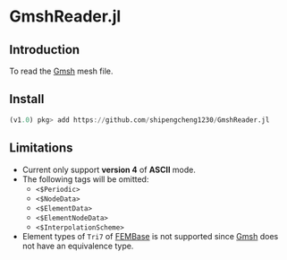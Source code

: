 # GmshReader.jl

## Introduction

To read the [Gmsh](http://gmsh.info/) mesh file.

## Install
```julia
(v1.0) pkg> add https://github.com/shipengcheng1230/GmshReader.jl
```

## Limitations

- Current only support **version 4** of **ASCII** mode.
- The following tags will be omitted:
  - `<$Periodic>`
  - `<$NodeData>`
  - `<$ElementData>`
  - `<$ElementNodeData>`
  - `<$InterpolationScheme>`
- Element types of `Tri7` of [FEMBase](https://github.com/JuliaFEM/FEMBase.jl) is not supported since [Gmsh](http://gmsh.info/) does not have an equivalence type.
